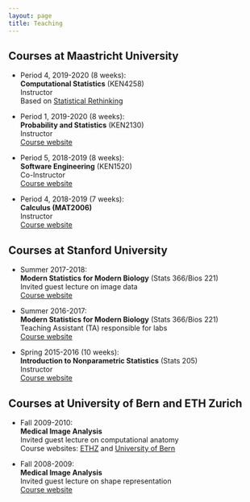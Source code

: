 ```yaml
---
layout: page
title: Teaching
---
```


## Courses at Maastricht University

* Period 4, 2019-2020 (8 weeks): <br>
**Computational Statistics** (KEN4258) <br>
Instructor <br>
Based on [Statistical Rethinking](https://xcelab.net/rm/statistical-rethinking/)

* Period 1, 2019-2020 (8 weeks): <br>
**Probability and Statistics** (KEN2130) <br>
Instructor <br>
[Course website](https://www.maastrichtuniversity.nl/education/bachelor/bachelor-data-science-and-knowledge-engineering/courses-curriculum)

* Period 5, 2018-2019 (8 weeks): <br>
**Software Engineering** (KEN1520) <br>
Co-Instructor <br>
[Course website](https://www.maastrichtuniversity.nl/education/bachelor/bachelor-data-science-and-knowledge-engineering/courses-curriculum)

* Period 4, 2018-2019 (7 weeks): <br>
**Calculus (MAT2006)** <br>
Instructor <br>
[Course website](https://www.maastrichtuniversity.nl/meta/350269/calculus)

## Courses at Stanford University

* Summer 2017-2018: <br>
**Modern Statistics for Modern Biology** (Stats 366/Bios 221) <br>
Invited guest lecture on image data <br>
[Course website](http://web.stanford.edu/class/bios221/index.html)

* Summer 2016-2017: <br>
**Modern Statistics for Modern Biology** (Stats 366/Bios 221) <br>
Teaching Assistant (TA) responsible for labs <br>
[Course website](http://web.stanford.edu/class/bios221/index.html)

* Spring 2015-2016 (10 weeks): <br>
**Introduction to Nonparametric Statistics** (Stats 205) <br>
Instructor <br>
[Course website](http://christofseiler.github.io/stats205/)

## Courses at University of Bern and ETH Zurich

* Fall 2009-2010: <br>
**Medical Image Analysis** <br>
Invited guest lecture on computational anatomy <br>
Course websites: [ETHZ](http://www.vvz.ethz.ch/lerneinheitPre.do?semkez=2018S&lerneinheitId=122115&lang=en) and [University of Bern](http://www.bme.master.unibe.ch/studies/curriculum/list_of_courses/medical_image_analysis/)

* Fall 2008-2009: <br>
**Medical Image Analysis** <br>
Invited guest lecture on shape representation <br>
[Course website](http://www.vvz.ethz.ch/lerneinheitPre.do?semkez=2018S&lerneinheitId=122115&lang=en)
